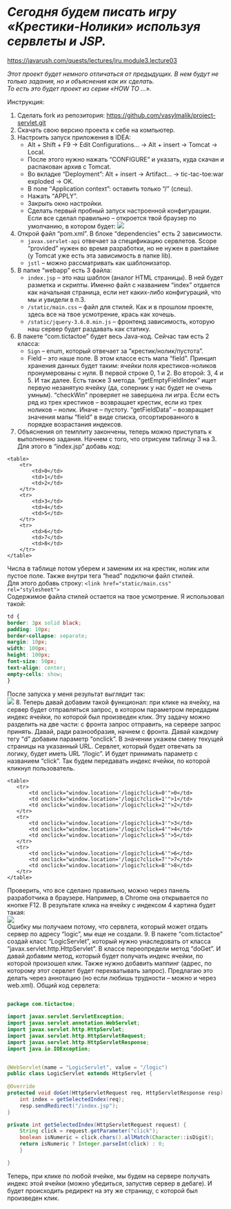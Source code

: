 # ***Сегодня будем писать игру «Крестики-Нолики» используя сервлеты и JSP.***

https://javarush.com/quests/lectures/jru.module3.lecture03

*Этот проект будет немного отличаться от предыдущих. В нем будут не только задания, но и объяснения как их сделать.<br />
То есть это будет проект из серии «HOW TO …».* <br />

Инструкция:
 1. Сделать fork из репозитория: https://github.com/vasylmalik/project-servlet.git
 2. Скачать свою версию проекта к себе на компьютер.
 3. Настроить запуск приложения в IDEA:
     - Alt + Shift + F9 -> Edit Configurations… -> Alt + insert -> Tomcat -> Local.
     - После этого нужно нажать “CONFIGURE” и указать, куда скачан и распакован архив с Tomcat.
     - Во вкладке “Deployment”: Alt + insert -> Artifact… -> tic-tac-toe:war exploded -> OK.
     - В поле “Application context”: оставить только “/” (слеш).
     - Нажать “APPLY”.
     - Закрыть окно настройки.
     - Сделать первый пробный запуск настроенной конфигурации. Если все сделал правильно – откроется твой браузер по умолчанию, в котором будет:
     ![](https://cdn.javarush.com/images/article/83128ce5-d310-4f23-b1d4-f2d65f21ca68/512.webp) 
 4. Открой файл “pom.xml”. В блоке “dependencies” есть 2 зависимости.
    - `javax.servlet-api` отвечает за спецификацию сервлетов. Scope “provided” нужен во время разработки, но не нужен в рантайме (у Tomcat уже есть эта зависимость в папке lib).
    - `jstl` – можно рассматривать как шаблонизатор.
 5. В папке “webapp” есть 3 файла:
    - `index.jsp` – это наш шаблон (аналог HTML страницы). В ней будет разметка и скрипты. Именно файл с названием “index” отдается как начальная страница, если нет каких-либо конфигураций, что мы и увидели в п.3.
    - `/static/main.css` – файл для стилей. Как и в прошлом проекте, здесь все на твое усмотрение, крась как хочешь.
    - `/static/jquery-3.6.0.min.js` – фронтенд зависимость, которую наш сервер будет раздавать как статику.
 6. В пакете “com.tictactoe” будет весь Java-код. Сейчас там есть 2 класса:
    - `Sign` – enum, который отвечает за “крестик/нолик/пустота”.
    - Field – это наше поле. В этом классе есть мапа “field”. Принцип хранения данных будет таким: ячейки поля крестиков-ноликов пронумерованы с нуля. В первой строке 0, 1 и 2. Во второй: 3, 4 и 5. И так далее. Есть также 3 метода. “getEmptyFieldIndex” ищет первую незанятую ячейку (да, соперник у нас будет не очень умным). “checkWin” проверяет не завершена ли игра. Если есть ряд из трех крестиков – возвращает крестик, если из трех ноликов – нолик. Иначе – пустоту. “getFieldData” – возвращает значения мапы “field” в виде списка, отсортированного в порядке возрастания индексов.
 7. Объяснения оп темплиту закончены, теперь можно приступать к выполнению задания. Начнем с того, что отрисуем таблицу 3 на 3. Для этого в “index.jsp” добавь код:
 
```
<table>
	<tr>
		<td>0</td>
		<td>1</td>
		<td>2</td>
	</tr>
	<tr>
		<td>3</td>
		<td>4</td>
		<td>5</td>
	</tr>
	<tr>
		<td>6</td>
		<td>7</td>
		<td>8</td>
	</tr>
</table>
```
Числа в таблице потом уберем и заменим их на крестик, нолик или пустое поле. Также внутри тега “head” подключи файл стилей.<br /> Для этого добавь строку: `<link href="static/main.css" rel="stylesheet">` <br />
Содержимое файла стилей остается на твое усмотрение. Я использовал такой:
```css
td {
border: 3px solid black;
padding: 10px;
border-collapse: separate;
margin: 10px;
width: 100px;
height: 100px;
font-size: 50px;
text-align: center;
empty-cells: show;
}
```
После запуска у меня результат выглядит так: <br />
![](https://cdn.javarush.com/images/article/960b8e58-7f83-4a79-b7c0-a517bbbc1823/512.webp) 
8. Теперь давай добавим такой функционал: при клике на ячейку, на сервер будет отправляться запрос, в котором параметром передадим индекс ячейки, по которой был произведен клик. Эту задачу можно разделить на две части: с фронта запрос отправить, на сервере запрос принять. Давай, ради разнообразия, начнем с фронта.
   Давай каждому тегу “d” добавим параметр “onclick”. В значении укажем смену текущей страницы на указанный URL. Сервлет, который будет отвечать за логику, будет иметь URL “/logic”. И будет принимать параметр с названием “click”. Так будем передавать индекс ячейки, по которой кликнул пользователь. <br />
 ```
<table>
    <tr>
        <td onclick="window.location='/logic?click=0'">0</td>
        <td onclick="window.location='/logic?click=1'">1</td>
        <td onclick="window.location='/logic?click=2'">2</td>
    </tr>
    <tr>
        <td onclick="window.location='/logic?click=3'">3</td>
        <td onclick="window.location='/logic?click=4'">4</td>
        <td onclick="window.location='/logic?click=5'">5</td>
    </tr>
    <tr>
        <td onclick="window.location='/logic?click=6'">6</td>
        <td onclick="window.location='/logic?click=7'">7</td>
        <td onclick="window.location='/logic?click=8'">8</td>
    </tr>
</table>
```
Проверить, что все сделано правильно, можно через панель разработчика в браузере. Например, в Chrome она открывается по кнопке F12. В результате клика на ячейку с индексом 4 картина будет такая: <br />
![](https://cdn.javarush.com/images/article/37b6d7b2-1f49-493c-b052-c8fb6bd63784/1080.webp) <br />
Ошибку мы получаем потому, что сервлета, который может отдать сервер по адресу “logic”, мы еще не создали.
9. В пакете “com.tictactoe” создай класс “LogicServlet”, который нужно унаследовать от класса “javax.servlet.http.HttpServlet”. В классе переопредели метод “doGet”.
   И давай добавим метод, который будет получать индекс ячейки, по которой произошел клик. Также нужно добавить маппинг (адрес, по которому этот сервлет будет перехватывать запрос). Предлагаю это делать через аннотацию (но если любишь трудности – можно и через web.xml). Общий код сервлета:
```java
   
package com.tictactoe;

import javax.servlet.ServletException;
import javax.servlet.annotation.WebServlet;
import javax.servlet.http.HttpServlet;
import javax.servlet.http.HttpServletRequest;
import javax.servlet.http.HttpServletResponse;
import java.io.IOException;


@WebServlet(name = "LogicServlet", value = "/logic")
public class LogicServlet extends HttpServlet {
    
@Override
protected void doGet(HttpServletRequest req, HttpServletResponse resp) throws ServletException, IOException {
    int index = getSelectedIndex(req);
    resp.sendRedirect("/index.jsp");
}

private int getSelectedIndex(HttpServletRequest request) {
    String click = request.getParameter("click");
    boolean isNumeric = click.chars().allMatch(Character::isDigit);
    return isNumeric ? Integer.parseInt(click) : 0;
    }

}
```
Теперь, при клике по любой ячейке, мы будем на сервере получать индекс этой ячейки (можно убедиться, запустив сервер в дебаге). И будет происходить редирект на эту же страницу, с которой был произведен клик.